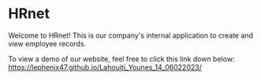 # HRnet
Welcome to HRnet! This is our company's internal application to create and view employee records.

To view a demo of our website, feel free to click this link down below:
https://lephenix47.github.io/Lahouiti_Younes_14_06022023/

